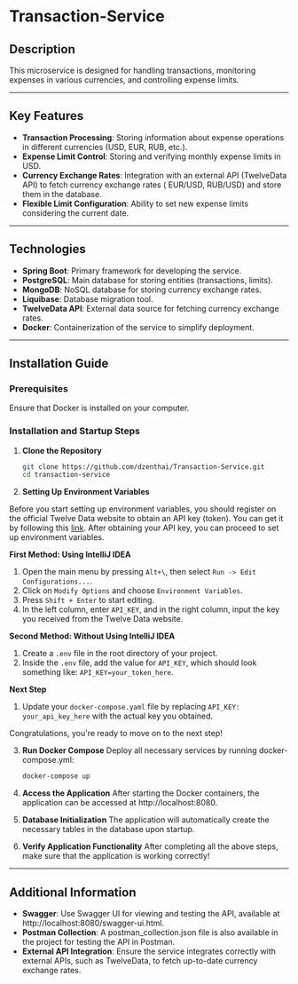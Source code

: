 # Transaction-Service

## **Description**

This microservice is designed for handling transactions, monitoring expenses in various currencies, and controlling
expense limits.

---

## **Key Features**

- **Transaction Processing**: Storing information about expense operations in different currencies (USD, EUR, RUB,
  etc.).
- **Expense Limit Control**: Storing and verifying monthly expense limits in USD.
- **Currency Exchange Rates**: Integration with an external API (TwelveData API) to fetch currency exchange rates (
  EUR/USD, RUB/USD) and store them in the database.
- **Flexible Limit Configuration**: Ability to set new expense limits considering the current date.

---

## **Technologies**

- **Spring Boot**: Primary framework for developing the service.
- **PostgreSQL**: Main database for storing entities (transactions, limits).
- **MongoDB**: NoSQL database for storing currency exchange rates.
- **Liquibase**: Database migration tool.
- **TwelveData API**: External data source for fetching currency exchange rates.
- **Docker**: Containerization of the service to simplify deployment.

---

## **Installation Guide**

### **Prerequisites**

Ensure that Docker is installed on your computer.

### **Installation and Startup Steps**

1. **Clone the Repository**
   ```bash
   git clone https://github.com/dzenthai/Transaction-Service.git
   cd transaction-service

2. **Setting Up Environment Variables**

Before you start setting up environment variables, you should register on the official Twelve Data website to obtain an
API key (token). You can get it by following this [link](https://twelvedata.com/account/api-keys). After obtaining your
API key, you can proceed to set up environment variables.

**First Method: Using IntelliJ IDEA**

1. Open the main menu by pressing `Alt+\`, then select `Run -> Edit Configurations...`.
2. Click on `Modify Options` and choose `Environment Variables`.
3. Press `Shift + Enter` to start editing.
4. In the left column, enter `API_KEY`, and in the right column, input the key you received from the Twelve Data
   website.

**Second Method: Without Using IntelliJ IDEA**

1. Create a `.env` file in the root directory of your project.
2. Inside the `.env` file, add the value for `API_KEY`, which should look something like: `API_KEY=your_token_here`.

**Next Step**

1. Update your `docker-compose.yaml` file by replacing `API_KEY: your_api_key_here` with the actual key you obtained.

Congratulations, you're ready to move on to the next step!

3. **Run Docker Compose**
   Deploy all necessary services by running docker-compose.yml:
   ```bash
   docker-compose up

4. **Access the Application**
   After starting the Docker containers, the application can be accessed at http://localhost:8080.

5. **Database Initialization**
   The application will automatically create the necessary tables in the database upon startup.

6. **Verify Application Functionality**
   After completing all the above steps, make sure that the application is working correctly!

---

## **Additional Information**

- **Swagger**: Use Swagger UI for viewing and testing the API, available at http://localhost:8080/swagger-ui.html.
- **Postman Collection**: A postman_collection.json file is also available in the project for testing the API in
  Postman.
- **External API Integration**: Ensure the service integrates correctly with external APIs, such as TwelveData, to fetch
  up-to-date currency exchange rates.

